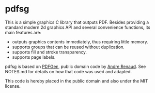 # pdfsg

This is a simple graphics C library that outputs PDF.
Besides providing a standard modern 2d graphics API and several convenience functions, its main features are:

- outputs graphics contents immediately, thus requiring little memory.
- supports groups that can be reused without duplication.
- supports fill and stroke transparency.
- supports page labels.

pdfsg is based on [PDFGen](https://github.com/AndreRenaud/PDFGen), public domain code by [Andre Renaud](https://github.com/AndreRenaud). See NOTES.md for details on how that code was used and adapted.

This code is hereby placed in the public domain and also under the MIT license.
